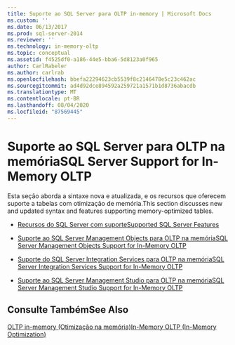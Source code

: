 ```yaml
---
title: Suporte ao SQL Server para OLTP in-memory | Microsoft Docs
ms.custom: ''
ms.date: 06/13/2017
ms.prod: sql-server-2014
ms.reviewer: ''
ms.technology: in-memory-oltp
ms.topic: conceptual
ms.assetid: f4525df0-a186-44e5-bba6-5d8123a0f965
author: CarlRabeler
ms.author: carlrab
ms.openlocfilehash: bbefa22294623cb5539f8c2146478e5c23c462ac
ms.sourcegitcommit: ad4d92dce894592a259721a1571b1d8736abacdb
ms.translationtype: MT
ms.contentlocale: pt-BR
ms.lasthandoff: 08/04/2020
ms.locfileid: "87569445"
---
```

# <a name="sql-server-support-for-in-memory-oltp"></a><span data-ttu-id="913c3-102">Suporte ao SQL Server para OLTP na memória</span><span class="sxs-lookup"><span data-stu-id="913c3-102">SQL Server Support for In-Memory OLTP</span></span>
  <span data-ttu-id="913c3-103">Esta seção aborda a sintaxe nova e atualizada, e os recursos que oferecem suporte a tabelas com otimização de memória.</span><span class="sxs-lookup"><span data-stu-id="913c3-103">This section discusses new and updated syntax and features supporting memory-optimized tables.</span></span>  
  
-   [<span data-ttu-id="913c3-104">Recursos do SQL Server com suporte</span><span class="sxs-lookup"><span data-stu-id="913c3-104">Supported SQL Server Features</span></span>](unsupported-sql-server-features-for-in-memory-oltp.md)  
  
-   [<span data-ttu-id="913c3-105">Suporte ao SQL Server Management Objects para OLTP na memória</span><span class="sxs-lookup"><span data-stu-id="913c3-105">SQL Server Management Objects Support for In-Memory OLTP</span></span>](sql-server-management-objects-support-for-in-memory-oltp.md)  
  
-   [<span data-ttu-id="913c3-106">Suporte do SQL Server Integration Services para OLTP na memória</span><span class="sxs-lookup"><span data-stu-id="913c3-106">SQL Server Integration Services Support for In-Memory OLTP</span></span>](sql-server-integration-services-support-for-in-memory-oltp.md)  
  
-   [<span data-ttu-id="913c3-107">Suporte ao SQL Server Management Studio para OLTP na memória</span><span class="sxs-lookup"><span data-stu-id="913c3-107">SQL Server Management Studio Support for In-Memory OLTP</span></span>](sql-server-management-studio-support-for-in-memory-oltp.md)  
  
## <a name="see-also"></a><span data-ttu-id="913c3-108">Consulte Também</span><span class="sxs-lookup"><span data-stu-id="913c3-108">See Also</span></span>  
 [<span data-ttu-id="913c3-109">OLTP in-memory &#40;Otimização na memória&#41;</span><span class="sxs-lookup"><span data-stu-id="913c3-109">In-Memory OLTP &#40;In-Memory Optimization&#41;</span></span>](in-memory-oltp-in-memory-optimization.md)  
  
  
